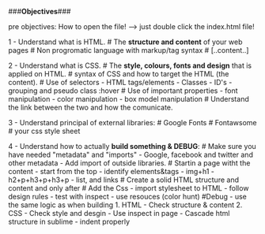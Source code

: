 ###**Objectives**###

pre objectives: How to open the file! --> just double click the index.html file!

1 - Understand what is HTML. 
	# The **structure and content** of your web pages 
	# Non progromatic language with markup/tag syntax
	# <element attr="string">[..content..]<element>

2 - Understand what is CSS.
	# The **style, colours, fonts and design** that is applied on HTML. 
	# syntax of CSS and how to target the HTML (the content).
	# Use of selectors
		- HTML tags/elements
		- Classes
		- ID's
		- grouping and pseudo class :hover
	# Use of important properties
		- font manipulation
		- color manipulation 
		- box model manipulation
	# Understand the link between the two and how the comunicate.

3 - Understand principal of external libraries:
	# Google Fonts
	# Fontawsome
	# your css style sheet

4 - Understand how to actually **build something & DEBUG**:
	# Make sure you have needed "metadata" and "imports"
		- Google, facebook and twitter and other metadata
		- Add import of outside libraries. 
	# Startin a page witht the content
		- start from the top
		- identify elements&tags
			- img+h1
			- h2+p+h3+p+h3+p
			- list, and links
	# Create a solid HTML structure and content and only after
	# Add the Css
		- import stylesheet to HTML
		- follow design rules
		- test with inspect
		- use resouces (color hunt)
	#Debug
		- use the same logic as when building
			1. HTML - Check structure & content
			2. CSS - Check style and desgin
		- Use inspect in page
		- Cascade html structure in sublime
		- indent properly